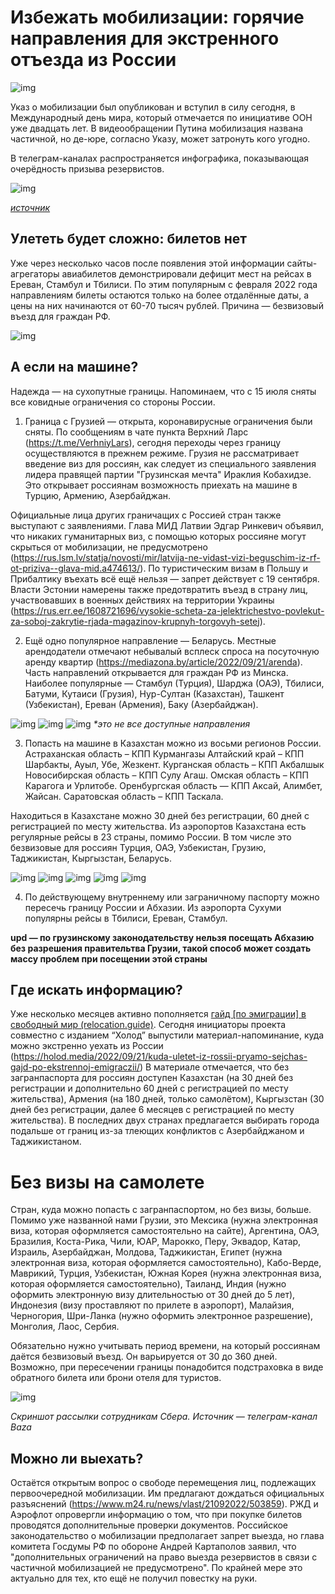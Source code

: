 # Избежать мобилизации: горячие направления для экстренного отъезда из России

![img](p.png)

Указ о мобилизации был опубликован и вступил в силу сегодня, в Международный день мира, который отмечается по инициативе ООН уже двадцать лет. В видеообращении Путина мобилизация названа частичной, но де-юре, согласно Указу, может затронуть кого угодно.

В телеграм-каналах распространяется инфографика, показывающая очерёдность призыва резервистов.

![img](img_0.png)

_[источник](https://t.me/dvachannel)_

## Улететь будет сложно: билетов нет

Уже через несколько часов после появления этой информации сайты-агрегаторы авиабилетов демонстрировали дефицит мест на рейсах в Ереван, Стамбул и Тбилиси. По этим популярным с февраля 2022 года направлениям билеты остаются только на более отдалённые даты, а цены на них начинаются от 60-70 тысяч рублей. Причина — безвизовый въезд для граждан РФ.

![img](img_1.png)

## А если на машине?

Надежда — на сухопутные границы. Напоминаем, что с 15 июля сняты все ковидные ограничения со стороны России.

1. Граница с Грузией — открыта, коронавирусные ограничения были сняты. По сообщениям в чате пункта Верхний Ларс (https://t.me/VerhniyLars), сегодня переходы через границу осуществляются в прежнем режиме. Грузия не рассматривает введение виз для россиян, как следует из специального заявления лидера правящей партии "Грузинская мечта" Ираклия Кобахидзе. 
Это открывает россиянам возможность приехать на машине в Турцию, Армению, Азербайджан.

Официальные лица других граничащих с Россией стран также выступают с заявлениями. Глава МИД Латвии Эдгар Ринкевич объявил, что никаких гуманитарных виз, с помощью которых россияне могут скрыться от мобилизации, не предусмотрено (https://rus.lsm.lv/statja/novosti/mir/latvija-ne-vidast-vizi-beguschim-iz-rf-ot-priziva--glava-mid.a474613/). По туристическим визам в Польшу и Прибалтику въехать всё ещё нельзя — запрет действует с 19 сентября. Власти Эстонии намерены также предотвратить въезд в страну лиц, участвовавших в военных действиях на территории Украины (https://rus.err.ee/1608721696/vysokie-scheta-za-jelektrichestvo-povlekut-za-soboj-zakrytie-rjada-magazinov-krupnyh-torgovyh-setej).

2. Ещё одно популярное направление — Беларусь. Местные арендодатели отмечают небывалый всплеск спроса на посуточную аренду квартир (https://mediazona.by/article/2022/09/21/arenda).  Часть направлений открывается для граждан РФ из Минска. Наиболее популярные — Стамбул (Турция), Шарджа (ОАЭ), Тбилиси, Батуми, Кутаиси (Грузия), Нур-Султан (Казахстан), Ташкент (Узбекистан), Ереван (Армения), Баку (Азербайджан).

![img](img_2.png)
![img](img_3.png)
![img](img_4.png)
_*это не все доступные направления_

3. Попасть на машине  в Казахстан можно из восьми регионов России. 
Астраханская область – КПП Курмангазы
Алтайский край – КПП Шарбакты, Ауыл, Убе, Жезкент.
Курганская область – КПП Акбалшык
Новосибирская область  – КПП Сулу Агаш.
Омская область – КПП Карагога и Урлитобе.
Оренбургская область — КПП Аксай, Алимбет, Жайсан.
Саратовская область  – КПП Таскала.

Находиться в Казахстане можно 30 дней без регистрации, 60 дней с регистрацией по месту жительства. Из аэропортов Казахстана есть регулярные рейсы в 23 страны, помимо России. В том числе это безвизовые для россиян Турция, ОАЭ, Узбекистан, Грузию, Таджикистан, Кыргызстан, Беларусь.

![img](img_5.png)
![img](img_6.png)
![img](img_7.png)
![img](img_8.png)
![img](img_9.png)

4. По действующему внутреннему или заграничному паспорту можно пересечь границу России и Абхазии. Из аэропорта Сухуми популярны рейсы в Тбилиси, Ереван, Стамбул.

**upd — по грузинскому законодательству нельзя посещать Абхазию без разрешения правительтва Грузии, такой способ может создать массу проблем при посещении этой страны**

## Где искать информацию?

Уже несколько месяцев активно пополняется [гайд [по эмиграции] в свободный мир (relocation.guide)](https://relocation.guide). Сегодня инициаторы проекта совместно с изданием “Холод” выпустили материал-напоминание, куда можно экстренно уехать из России (https://holod.media/2022/09/21/kuda-uletet-iz-rossii-pryamo-sejchas-gajd-po-ekstrennoj-emigraczii/) В материале отмечается, что без загранпаспорта для россиян доступен  Казахстан (на 30 дней без регистрации и дополнительно 60 дней с регистрацией по месту жительства), Армения (на 180 дней, только самолётом), Кыргызстан (30 дней без регистрации, далее 6 месяцев с регистрацией по месту жительства). В последних двух странах предлагается выбирать города подальше от границ из-за тлеющих конфликтов с Азербайджаном и Таджикистаном. 

# Без визы на самолете

Стран, куда можно попасть с загранпаспортом, но без визы, больше. Помимо уже названной нами Грузии, это Мексика (нужна электронная виза, которая оформляется самостоятельно на сайте), Аргентина, ОАЭ, Бразилия, Коста-Рика, Чили, ЮАР, Марокко, Перу, Эквадор, Катар, Израиль, Азербайджан, Молдова, Таджикистан, Египет (нужна электронная виза, которая оформляется самостоятельно), Кабо-Верде, Маврикий, Турция, Узбекистан, Южная Корея (нужна электронная виза, которая оформляется самостоятельно), Таиланд, Индия (нужно оформить электронную визу длительностью от 30 дней до 5 лет), Индонезия (визу проставляют по прилете в аэропорт), Малайзия, Черногория, Шри-Ланка (нужно оформить электронное разрешение), Монголия, Лаос, Сербия.

Обязательно нужно учитывать период времени, на который россиянам даётся безвизовый въезд. Он варьируется от 30 до 360 дней. 
Возможно, при пересечении границы понадобится подстраховка в виде обратного билета или брони отеля для туристов. 

![img](img_10.png)

_Скриншот рассылки сотрудникам Сбера. Источник — телеграм-канал Baza_

## Можно ли выехать?

Остаётся открытым вопрос о свободе перемещения лиц, подлежащих первоочередной мобилизации. Им предлагают дождаться официальных разъяснений (https://www.m24.ru/news/vlast/21092022/503859). РЖД и Аэрофлот опровергли информацию о том, что при покупке билетов проводятся дополнительные проверки документов. Российское законодательство о мобилизации предполагает запрет выезда, но глава комитета Госдумы РФ по обороне Андрей Картаполов заявил, что "дополнительных ограничений на право выезда резервистов в связи с частичной мобилизацией не предусмотрено". По крайней мере это актуально для тех, кто ещё не получил повестку на руки.
